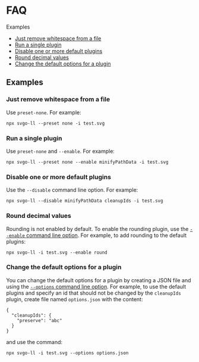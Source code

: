 # FAQ

Examples

- [Just remove whitespace from a file](#comp-ws)
- [Run a single plugin](#comp-1plugin)
- [Disable one or more default plugins](#comp-disable)
- [Round decimal values](#comp-round)
- [Change the default options for a plugin](#comp-defaults)

## Examples

<a id="comp-ws"></a>

### Just remove whitespace from a file

Use `preset-none`. For example:

```
npx svgo-ll --preset none -i test.svg
```

<a id="comp-1plugin"></a>

### Run a single plugin

Use `preset-none` and `--enable`. For example:

```
npx svgo-ll --preset none --enable minifyPathData -i test.svg
```

<a id="comp-disable"></a>

### Disable one or more default plugins

Use the `--disable` command line option. For example:

```
npx svgo-ll --disable minifyPathData cleanupIds -i test.svg
```

<a id="comp-round"></a>

### Round decimal values

Rounding is not enabled by default. To enable the rounding plugin, use the [`--enable` command line option](./command-line-options.md#enable). For example, to add rounding to the default plugins:

```
npx svgo-ll -i test.svg --enable round
```

<a id="comp-defaults"></a>

### Change the default options for a plugin

You can change the default options for a plugin by creating a JSON file and using the [`--options` command line option](./command-line-options.md#options). For example, to use the default plugins and specify an id that should not be changed by the `cleanupIds` plugin, create file named `options.json` with the content:

```
{
  "cleanupIds": {
    "preserve": "abc"
  }
}
```

and use the command:

```
npx svgo-ll -i test.svg --options options.json
```
